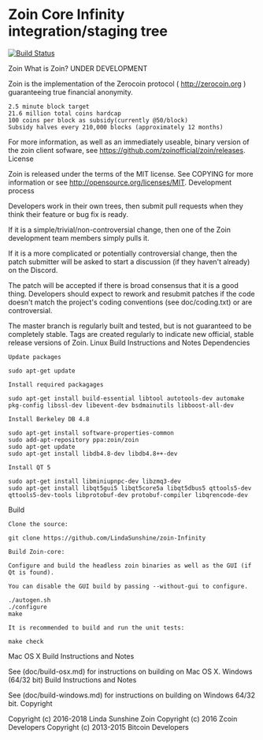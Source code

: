 Zoin Core Infinity integration/staging tree
=====================================

[![Build Status](https://travis-ci.org/bitcoin/bitcoin.svg?branch=master)](https://travis-ci.org/bitcoin/bitcoin)


Zoin
What is Zoin? UNDER DEVELOPMENT

Zoin is the implementation of the Zerocoin protocol ( http://zerocoin.org ) guaranteeing true financial anonymity.

    2.5 minute block target
    21.6 million total coins hardcap
    100 coins per block as subsidy(currently @50/block)
    Subsidy halves every 210,000 blocks (approximately 12 months)

For more information, as well as an immediately useable, binary version of the zoin client sofware, see https://github.com/zoinofficial/zoin/releases.
License

Zoin is released under the terms of the MIT license. See COPYING for more information or see http://opensource.org/licenses/MIT.
Development process

Developers work in their own trees, then submit pull requests when they think their feature or bug fix is ready.

If it is a simple/trivial/non-controversial change, then one of the Zoin development team members simply pulls it.

If it is a more complicated or potentially controversial change, then the patch submitter will be asked to start a discussion (if they haven't already) on the Discord.

The patch will be accepted if there is broad consensus that it is a good thing. Developers should expect to rework and resubmit patches if the code doesn't match the project's coding conventions (see doc/coding.txt) or are controversial.

The master branch is regularly built and tested, but is not guaranteed to be completely stable. Tags are created regularly to indicate new official, stable release versions of Zoin.
Linux Build Instructions and Notes
Dependencies

    Update packages

    sudo apt-get update

    Install required packagages

    sudo apt-get install build-essential libtool autotools-dev automake pkg-config libssl-dev libevent-dev bsdmainutils libboost-all-dev

    Install Berkeley DB 4.8

    sudo apt-get install software-properties-common
    sudo add-apt-repository ppa:zoin/zoin
    sudo apt-get update
    sudo apt-get install libdb4.8-dev libdb4.8++-dev

    Install QT 5

    sudo apt-get install libminiupnpc-dev libzmq3-dev
    sudo apt-get install libqt5gui5 libqt5core5a libqt5dbus5 qttools5-dev qttools5-dev-tools libprotobuf-dev protobuf-compiler libqrencode-dev

Build

    Clone the source:

    git clone https://github.com/LindaSunshine/zoin-Infinity

    Build Zoin-core:

    Configure and build the headless zoin binaries as well as the GUI (if Qt is found).

    You can disable the GUI build by passing --without-gui to configure.

    ./autogen.sh
    ./configure
    make

    It is recommended to build and run the unit tests:

    make check

Mac OS X Build Instructions and Notes

See (doc/build-osx.md) for instructions on building on Mac OS X.
Windows (64/32 bit) Build Instructions and Notes

See (doc/build-windows.md) for instructions on building on Windows 64/32 bit.
Copyright

Copyright (c) 2016-2018 Linda Sunshine Zoin Copyright (c) 2016 Zcoin Developers Copyright (c) 2013-2015 Bitcoin Developers
